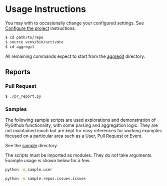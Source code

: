 # Usage Instructions


You may with to occasionally change your configured settings. See [Configure the project](installation.md#configure-the-project) instructions.


```bash
$ cd path/to/repo
$ source venv/bin/activate
$ cd aggregit
```

All remaining commands expect to start from the [aggregit](/aggregit) directory.


## Reports


### Pull Request


```bash
$ ./pr_report.py
```


### Samples

The following sample scripts are used explorations and demonstration of PyGithub functionality, with some parsing and aggregation logic. They are not maintained much but are kept for easy references for working examples focused on a particular area such as a User, Pull Request or Event.

See the [sample](/aggregit/sample) directory.

The scripts must be imported as modules. They do not take arguments. Example usage is shown below for a few.

```bash
python -m sample.user
```

```bash
python -m sample.repos.issues.issues
```
